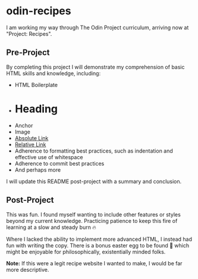 # odin-recipes

I am working my way through The Odin Project curriculum, arriving now at "Project: Recipes".

## Pre-Project

By completing this project I will demonstrate my comprehension of basic HTML skills and knowledge, including:

- HTML Boilerplate
- <h1>Heading</h1>
- <a>Anchor</a>
- Image <img src="" alt="">
- <a href="https://www.theodinproject.com/lessons/foundations-recipes">Absolute Link</a>
- <a href="./odin-recipes/pages/about.html">Relative Link</a>
- Adherence to formatting best practices, such as indentation and effective use of whitespace
- Adherence to commit best practices
- And perhaps more

I will update this README post-project with a summary and conclusion.

## Post-Project

This was fun. I found myself wanting to include other features or styles beyond my current knowledge. Practicing patience to keep this fire of learning at a slow and steady burn 🔥

Where I lacked the ability to implement more advanced HTML, I instead had fun with writing the copy. There is a bonus easter egg to be found 👀 which might be enjoyable for philosophically, existentially minded folks.

**Note:** If this were a legit recipe website I wanted to make, I would be far more descriptive.